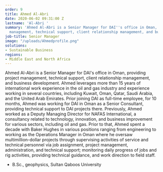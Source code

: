```yaml
---
order: 9
title: Ahmed Al-Abri
date: 2020-06-02 09:31:00 Z
lastname: 'Al-Abri '
summary: 'Ahmed Al-Abri is a Senior Manager for DAI''s office in Oman, providing project
  management, technical support, client relationship management, and business development. '
job-title: Senior Manager
image: "/uploads/Ahmedprofile.png"
solutions:
- Sustainable Business
regions:
- Middle East and North Africa
---
```


Ahmed Al-Abri is a Senior Manager for DAI's office in Oman, providing project management, technical support, client relationship management, and business development. Ahmed leverages more than 15 years of international work experience in the oil and gas industry and experience working in several countries, including Kuwait, Oman, Qatar, Saudi Arabia, and the United Arab Emirates. Prior joining DAI as full-time employee, for 10 months, Ahmed was working for DAI in Oman as a Senior Consultant, providing technical support to DAI projects there. Previously, Ahmed worked as a Deputy Managing Director for NAFAS International, a consultancy related to technology, innovation, and business improvement for various sectors, including oil and gas. Prior to that, Ahmed spent a decade with Baker Hughes in various positions ranging from engineering to working as the Operations Manager in Oman where he oversaw multimillion-dollar projects through supervising activities of service and technical personnel via job assignment, project management, administration, and technical support; monitoring daily progress of jobs and rig activities, providing technical guidance, and work direction to field staff.  

* B.Sc., geophysics, Sultan Qaboos University 